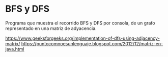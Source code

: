 # BFS y DFS

Programa que muestra el recorrido BFS y DFS por consola, de un grafo representado en una matriz de adyacencia.

https://www.geeksforgeeks.org/implementation-of-dfs-using-adjacency-matrix/
https://puntocomnoesunlenguaje.blogspot.com/2012/12/matriz-en-java.html
